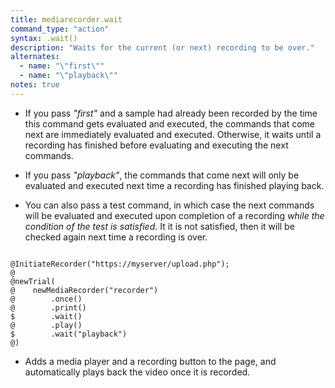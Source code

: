 ```yaml
---
title: mediarecorder.wait
command_type: "action"
syntax: .wait()
description: "Waits for the current (or next) recording to be over."
alternates:
  - name: "\"first\""
  - name: "\"playback\""
notes: true
---
```


+ If you pass *"first"* and a sample had already been recorded by the time this command gets evaluated and executed, the commands that come next are immediately evaluated and executed. Otherwise, it waits until a recording has finished before evaluating and executing the next commands.

+ If you pass *"playback"*, the commands that come next will only be evaluated and executed next time a recording has finished playing back.

+ You can also pass a test command, in which case the next commands will be evaluated and executed upon completion of a recording *while the condition of the test is satisfied*. It it is not satisfied, then it will be checked again next time a recording is over.

<!--more-->

<pre><code class="language-diff-javascript diff-highlight try-data">
@InitiateRecorder("https://myserver/upload.php");
@
@newTrial(
@    newMediaRecorder("recorder")
@        .once()
@        .print()
$        .wait()
@        .play()
$        .wait("playback")
@)
</code></pre>

+ Adds a media player and a recording button to the page, and automatically plays back the video once it is recorded.		
